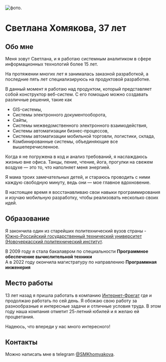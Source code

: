 ![фото.](https://job.ifrigate.ru/wp-content/uploads/2020/09/%D1%81%D0%B2%D0%B5%D1%82%D0%BB%D0%B0%D0%BD%D0%B0.jpg "фото.")
# **Светлана Хомякова, 37 лет**

## Обо мне
Меня зовут Светлана, и я работаю системным аналитиком в сфере информационных технологий более 15 лет. 

На протяжении многих лет я занималась заказной разработкой, а последние пять лет специализируюсь на продуктовой разработке. 

В данный момент я работаю над продуктом, который представляет собой конструктор веб-систем. С его помощью можно создавать различные решения, такие как 
* GIS-системы, 
* Системы электронного документооборота, 
* Сайты, 
* Системы межведомственного электронного взаимодействия, 
* Системы автоматизации бизнес-процессов,
* Системы автоматизации мобильной торговли, логистики, склада,
* Комбинированные системы, объединяющие все вышеперечисленное.


Когда я не погружена в код и анализ требований, я наслаждаюсь жизнью вне офиса. 
Танцы, пение, чтение, йога, прогулки на свежем воздухе — это то, что наполняет меня энергией. 

Я мама троих замечательных детей, и стараюсь проводить с ними каждую свободную минуту, ведь они — мое главное вдохновение.

В настоящее время я восстанавливаю свои навыки программирования и изучаю мобильную разработку, чтобы реализовать несколько своих идей.

## Образование
Я закончила один из старейших политехнический вузов страны -  
[Южно-Российский государственный технический университет (Новочеркасский политехнический институт](https://npi-tu.ru/).


В 2009 году я стала бакалавром по специальности  **Программное обеспечение вычислительной техники**  
А в 2022 году окончила магистратуру по направлению **Программная инженерия**

## Место  работы
13 лет назад я пришла работать в компанию [Интернет-Фрегат](https://job.ifrigate.ru/) где и продолжаю работать по сей день.  Я обожаю свою работу за разнообразные и интересные задачи и отличные условия труда. 
В этом году наша компания отметит 25-летний юбилей и я желаю ей процветания. 

Надеюсь, что впереди у нас много интересного!

## Контакты
Можно написать мне в telegram [@SMKhomyakova](https://t.me/SMKhomyakova).


